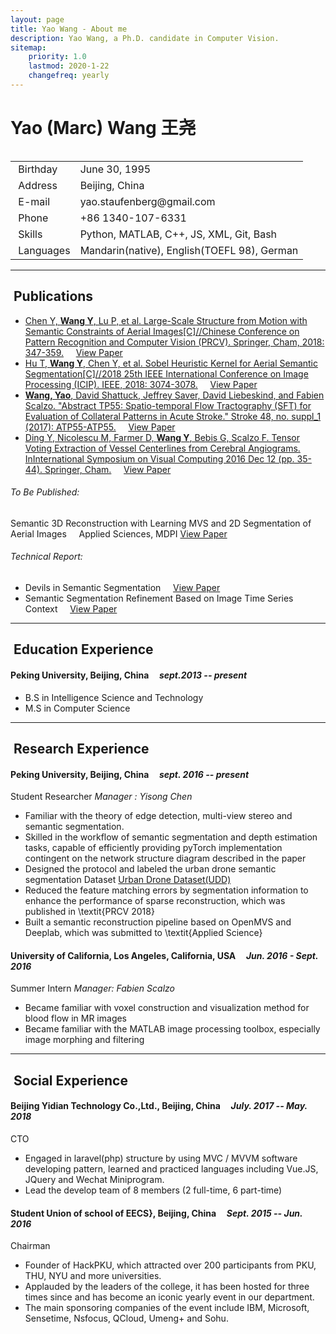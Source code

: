 ```yaml
---
layout: page
title: Yao Wang - About me
description: Yao Wang, a Ph.D. candidate in Computer Vision.
sitemap:
    priority: 1.0
    lastmod: 2020-1-22
    changefreq: yearly
---
```

# Yao (Marc) Wang 王尧

<div class="box">
  <span class="image left"><img src="{{ "/images/profile.jpg" | absolute_url }}" alt="" /></span>
  
  <div class="table-wrapper">
		<table class="alt">
			<tbody>
				<tr>
					<td class="icon fa-calendar">&nbsp;Birthday</td>
					<td>June 30, 1995</td>
				</tr>
				<tr>
					<td class="icon fa-map-marker">&nbsp;Address</td>
					<td>Beijing, China</td>
				</tr>
				<tr>
					<td class="icon fa-envelope">&nbsp;E-mail</td>
					<td>yao.staufenberg@gmail.com</td>
				</tr>
				<tr>
					<td class="icon fa-phone">&nbsp;Phone</td>
					<td>+86 1340-107-6331</td>
				</tr>
				<tr>
					<td class="icon fa-bullseye">&nbsp;Skills</td>
					<td>Python, MATLAB, C++, JS, XML, Git, Bash</td>
				</tr>
        		<tr>
					<td class="icon fa-globe">&nbsp;Languages</td>
					<td>Mandarin(native), English(TOEFL 98), German</td>
				</tr>
			</tbody>
		</table>
	</div>
</div>

<hr/>
<h2 style="clear:both" class="icon fa-bookmark">&nbsp;Publications</h2>

- <a href="https://link.springer.com/chapter/10.1007/978-3-030-03398-9_30">Chen Y, **Wang Y**, Lu P, et al. Large-Scale Structure from Motion with Semantic Constraints of Aerial Images[C]//Chinese Conference on Pattern Recognition and Computer Vision (PRCV). Springer, Cham, 2018: 347-359.</a> &nbsp;&nbsp;&nbsp; <a href="https://link.springer.com/content/pdf/10.1007%2F978-3-030-03398-9_30.pdf" class="button small">View Paper</a>
- <a href="https://ieeexplore.ieee.org/abstract/document/8451170/">Hu T, **Wang Y**, Chen Y, et al. Sobel Heuristic Kernel for Aerial Semantic Segmentation[C]//2018 25th IEEE International Conference on Image Processing (ICIP). IEEE, 2018: 3074-3078.</a> &nbsp;&nbsp;&nbsp; <a href="https://ieeexplore.ieee.org/stamp/stamp.jsp?tp=&arnumber=8451170" class="button small">View Paper</a>
- <a href="https://www.ahajournals.org/doi/abs/10.1161/str.48.suppl_1.tp55">**Wang, Yao**, David Shattuck, Jeffrey Saver, David Liebeskind, and Fabien Scalzo. "Abstract TP55: Spatio-temporal Flow Tractography (SFT) for Evaluation of Collateral Patterns in Acute Stroke." Stroke 48, no. suppl_1 (2017): ATP55-ATP55.</a> &nbsp;&nbsp;&nbsp; <a href="/pdfs/SFT-as17.pdf" class="button small">View Paper</a>
- <a href="https://link.springer.com/chapter/10.1007/978-3-319-50835-1_4">Ding Y, Nicolescu M, Farmer D, **Wang Y**, Bebis G, Scalzo F. Tensor Voting Extraction of Vessel Centerlines from Cerebral Angiograms. InInternational Symposium on Visual Computing 2016 Dec 12 (pp. 35-44). Springer, Cham.</a> &nbsp;&nbsp;&nbsp; <a href="https://link.springer.com/content/pdf/10.1007%2F978-3-319-50835-1_4.pdf" class="button small">View Paper</a>


###### To Be Published:
Semantic 3D Reconstruction with Learning MVS and 2D Segmentation of Aerial Images &nbsp;&nbsp;&nbsp; Applied Sciences, MDPI <a href="/pdfs/applsci-688337.pdf" class="button small">View Paper</a>

###### Technical Report:

- Devils in Semantic Segmentation &nbsp;&nbsp;&nbsp; <a href="/pdfs/devil-18.pdf" class="button small">View Paper</a>
- Semantic Segmentation Refinement Based on Image Time Series Context &nbsp;&nbsp;&nbsp; <a href="/pdfs/ssrboitsc-mpr17.pdf" class="button small">View Paper</a>

<hr/>
<h2 class="icon fa-graduation-cap">&nbsp;Education Experience</h2>

#### Peking University, Beijing, China &nbsp;&nbsp;&nbsp; *sept.2013 -- present*

- B.S in Intelligence Science and Technology
- M.S in Computer Science

<hr/>
<h2 class="icon fa-flask">&nbsp;Research Experience</h2>

#### Peking University, Beijing, China &nbsp;&nbsp;&nbsp; *sept. 2016 -- present*
Student Researcher
*Manager : Yisong Chen*

- Familiar with the theory of edge detection, multi-view stereo and semantic segmentation.
- Skilled in the workflow of semantic segmentation and depth estimation tasks, capable of efficiently providing pyTorch implementation contingent on the network structure diagram described in the paper
- Designed the protocol and labeled the urban drone semantic segmentation Dataset [Urban Drone Dataset(UDD)](https://mrright.wang/UDD)
- Reduced the feature matching errors by segmentation information to enhance the performance of sparse reconstruction, which was published in \textit{PRCV 2018}
- Built a semantic reconstruction pipeline based on OpenMVS and Deeplab, which was submitted to \textit{Applied Science}


#### University of California, Los Angeles, California, USA &nbsp;&nbsp;&nbsp; *Jun. 2016 - Sept. 2016*
Summer Intern
*Manager: Fabien Scalzo*

- Became familiar with voxel construction and visualization method for blood flow in MR images
- Became familiar with the MATLAB image processing toolbox, especially image morphing and filtering


<hr/>
<h2 class="icon fa-briefcase">&nbsp;Social Experience</h2>

#### Beijing Yidian Technology Co.,Ltd., Beijing, China &nbsp;&nbsp;&nbsp; *July. 2017 -- May. 2018*
CTO

- Engaged in laravel(php) structure by using MVC / MVVM software developing pattern, learned and practiced languages including Vue.JS, JQuery and Wechat Miniprogram.
- Lead the develop team of 8 members (2 full-time, 6 part-time)

#### Student Union of school of EECS}, Beijing, China &nbsp;&nbsp;&nbsp; *Sept. 2015 -- Jun. 2016*
Chairman

- Founder of HackPKU, which attracted over 200 participants from PKU, THU, NYU and more universities.
- Applauded by the leaders of the college, it has been hosted for three times since and has become an iconic yearly event in our department.
- The main sponsoring companies of the event include IBM, Microsoft, Sensetime, Nsfocus, QCloud, Umeng+ and Sohu.